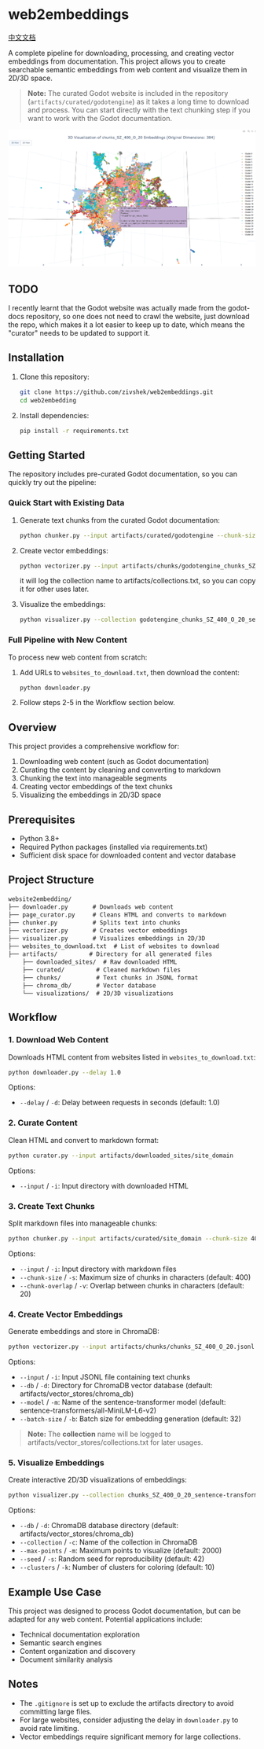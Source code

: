 # web2embeddings

[中文文档](README_cn.md)

A complete pipeline for downloading, processing, and creating vector embeddings from documentation. This project allows you to create searchable semantic embeddings from web content and visualize them in 2D/3D space.

> **Note:** The curated Godot website is included in the repository (`artifacts/curated/godotengine`) as it takes a long time to download and process. You can start directly with the text chunking step if you want to work with the Godot documentation.

![Visualization Screenshot](assets/visualization_screenshot.png)

## TODO

I recently learnt that the Godot website was actually made from the godot-docs repository, so one does not need to crawl the website, just download the repo, which makes it a lot easier to keep up to date, which means the "curator" needs to be updated to support it.

## Installation

1. Clone this repository:
   ```bash
   git clone https://github.com/zivshek/web2embeddings.git
   cd web2embedding
   ```

2. Install dependencies:
   ```bash
   pip install -r requirements.txt
   ```

## Getting Started

The repository includes pre-curated Godot documentation, so you can quickly try out the pipeline:

### Quick Start with Existing Data

1. Generate text chunks from the curated Godot documentation:
   ```bash
   python chunker.py --input artifacts/curated/godotengine --chunk-size 400 --chunk-overlap 20
   ```

2. Create vector embeddings:
   ```bash
   python vectorizer.py --input artifacts/chunks/godotengine_chunks_SZ_400_O_20.jsonl
   ```
   it will log the collection name to artifacts/collections.txt, so you can copy it for other uses later.

3. Visualize the embeddings:
   ```bash
   python visualizer.py --collection godotengine_chunks_SZ_400_O_20_sentence-transformers_all-MiniLM-L6-v2
   ```

### Full Pipeline with New Content

To process new web content from scratch:

1. Add URLs to `websites_to_download.txt`, then download the content:
   ```bash
   python downloader.py
   ```

2. Follow steps 2-5 in the Workflow section below.

## Overview

This project provides a comprehensive workflow for:

1. Downloading web content (such as Godot documentation)
2. Curating the content by cleaning and converting to markdown
3. Chunking the text into manageable segments
4. Creating vector embeddings of the text chunks
5. Visualizing the embeddings in 2D/3D space

## Prerequisites

- Python 3.8+
- Required Python packages (installed via requirements.txt)
- Sufficient disk space for downloaded content and vector database

## Project Structure

```
website2embedding/
├── downloader.py       # Downloads web content
├── page_curator.py     # Cleans HTML and converts to markdown
├── chunker.py          # Splits text into chunks
├── vectorizer.py       # Creates vector embeddings
├── visualizer.py       # Visualizes embeddings in 2D/3D
├── websites_to_download.txt  # List of websites to download
├── artifacts/         # Directory for all generated files
    ├── downloaded_sites/  # Raw downloaded HTML
    ├── curated/         # Cleaned markdown files
    ├── chunks/          # Text chunks in JSONL format
    ├── chroma_db/       # Vector database
    └── visualizations/  # 2D/3D visualizations
```

## Workflow

### 1. Download Web Content

Downloads HTML content from websites listed in `websites_to_download.txt`:

```bash
python downloader.py --delay 1.0
```

Options:
- `--delay` / `-d`: Delay between requests in seconds (default: 1.0)

### 2. Curate Content

Clean HTML and convert to markdown format:

```bash
python curator.py --input artifacts/downloaded_sites/site_domain
```

Options:
- `--input` / `-i`: Input directory with downloaded HTML

### 3. Create Text Chunks

Split markdown files into manageable chunks:

```bash
python chunker.py --input artifacts/curated/site_domain --chunk-size 400 --chunk-overlap 20
```

Options:
- `--input` / `-i`: Input directory with markdown files
- `--chunk-size` / `-s`: Maximum size of chunks in characters (default: 400)
- `--chunk-overlap` / `-v`: Overlap between chunks in characters (default: 20)

### 4. Create Vector Embeddings

Generate embeddings and store in ChromaDB:

```bash
python vectorizer.py --input artifacts/chunks/chunks_SZ_400_O_20.jsonl --db artifacts/vector_stores/chroma_db
```

Options:
- `--input` / `-i`: Input JSONL file containing text chunks
- `--db` / `-d`: Directory for ChromaDB vector database (default: artifacts/vector_stores/chroma_db)
- `--model` / `-m`: Name of the sentence-transformer model (default: sentence-transformers/all-MiniLM-L6-v2)
- `--batch-size` / `-b`: Batch size for embedding generation (default: 32)

> **Note:** The **collection** name will be logged to artifacts/vector_stores/collections.txt for later usages.

### 5. Visualize Embeddings

Create interactive 2D/3D visualizations of embeddings:

```bash
python visualizer.py --collection chunks_SZ_400_O_20_sentence-transformers_all-MiniLM-L6-v2
```

Options:
- `--db` / `-d`: ChromaDB database directory (default: artifacts/vector_stores/chroma_db)
- `--collection` / `-c`: Name of the collection in ChromaDB
- `--max-points` / `-m`: Maximum points to visualize (default: 2000)
- `--seed` / `-s`: Random seed for reproducibility (default: 42)
- `--clusters` / `-k`: Number of clusters for coloring (default: 10)

## Example Use Case

This project was designed to process Godot documentation, but can be adapted for any web content. Potential applications include:
- Technical documentation exploration
- Semantic search engines
- Content organization and discovery
- Document similarity analysis

## Notes

- The `.gitignore` is set up to exclude the artifacts directory to avoid committing large files.
- For large websites, consider adjusting the delay in `downloader.py` to avoid rate limiting.
- Vector embeddings require significant memory for large collections.
